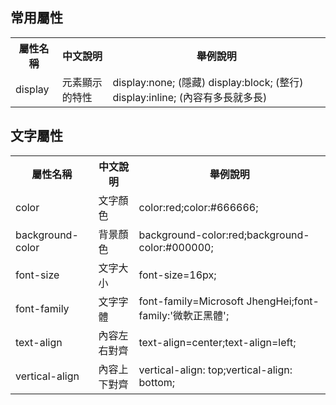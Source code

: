 ## 常用屬性
<table>
  <tr>
    <th>
      屬性名稱
    </th>
    <th>
      中文說明
    </th>
    <th>
      舉例說明
    </th>
  </tr>
  <tr>
    <td>
      display
    </td>
    <td>
      元素顯示的特性
    </td>
    <td>
      display:none; (隱藏)
      display:block; (整行)
      display:inline; (內容有多長就多長)
    </td>
  </tr>
</table>

## 文字屬性
<table>
  <tr>
    <th>
      屬性名稱
    </th>
    <th>
      中文說明
    </th>
    <th>
      舉例說明
    </th>
  </tr>
  <tr>
    <td>
      color
    </td>
    <td>
      文字顏色
    </td>
    <td>
      color:red;color:#666666;
    </td>
  </tr>
  <tr>
    <td>
      background-color
    </td>
    <td>
      背景顏色
    </td>
    <td>
      background-color:red;background-color:#000000;
    </td>
  </tr>
  <tr>
    <td>
      font-size
    </td>
    <td>
      文字大小
    </td>
    <td>
      font-size=16px;
    </td>
  </tr>
  <tr>
    <td>
      font-family
    </td>
    <td>
      文字字體
    </td>
    <td>
      font-family=Microsoft JhengHei;font-family:'微軟正黑體';
    </td>
  </tr>
  <tr>
    <td>
      text-align
    </td>
    <td>
      內容左右對齊
    </td>
    <td>
      text-align=center;text-align=left;
    </td>
  </tr>
  <tr>
    <td>
      vertical-align
    </td>
    <td>
      內容上下對齊
    </td>
    <td>
      vertical-align: top;vertical-align: bottom;
    </td>
  </tr>
</table>
